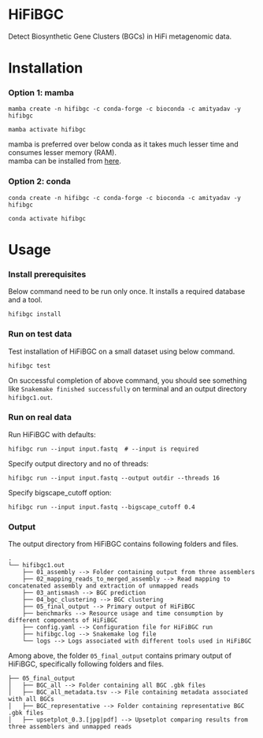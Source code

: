 # HiFiBGC

Detect Biosynthetic Gene Clusters (BGCs) in HiFi metagenomic data.

# Installation

### Option 1: mamba
```
mamba create -n hifibgc -c conda-forge -c bioconda -c amityadav -y hifibgc

mamba activate hifibgc
```

mamba is preferred over below conda as it takes much lesser time and consumes lesser memory (RAM).<br>
mamba can be installed from [here](https://mamba.readthedocs.io/en/latest/installation/mamba-installation.html).

### Option 2: conda
```
conda create -n hifibgc -c conda-forge -c bioconda -c amityadav -y hifibgc

conda activate hifibgc
```

# Usage

### Install prerequisites
Below command need to be run only once. It installs a required database and a tool.
```
hifibgc install
```
### Run on test data
Test installation of HiFiBGC on a small dataset using below command. 
```
hifibgc test
```

On successful completion of above command, you should see something like `Snakemake finished successfully` on terminal and an output directory `hifibgc1.out`.

### Run on real data
Run HiFiBGC with defaults:
```
hifibgc run --input input.fastq  # --input is required
```
Specify output directory and no of threads:
```
hifibgc run --input input.fastq --output outdir --threads 16
```
Specify bigscape_cutoff option:
```
hifibgc run --input input.fastq --bigscape_cutoff 0.4
```

### Output

The output directory from HiFiBGC contains following folders and files.

```
.
└── hifibgc1.out
    ├── 01_assembly --> Folder containing output from three assemblers
    ├── 02_mapping_reads_to_merged_assembly --> Read mapping to concatenated assembly and extraction of unmapped reads 
    ├── 03_antismash --> BGC prediction
    ├── 04_bgc_clustering --> BGC clustering
    ├── 05_final_output --> Primary output of HiFiBGC
    ├── benchmarks --> Resource usage and time consumption by different components of HiFiBGC
    ├── config.yaml --> Configuration file for HiFiBGC run
    ├── hifibgc.log --> Snakemake log file
    └── logs --> Logs associated with different tools used in HiFiBGC
```
Among above, the folder `05_final_output` contains primary output of HiFiBGC, specifically following folders and files.

```
├── 05_final_output
│   ├── BGC_all --> Folder containing all BGC .gbk files
│   ├── BGC_all_metadata.tsv --> File containing metadata associated with all BGCs
│   ├── BGC_representative --> Folder containing representative BGC .gbk files
│   ├── upsetplot_0.3.[jpg|pdf] --> Upsetplot comparing results from three assemblers and unmapped reads
```
